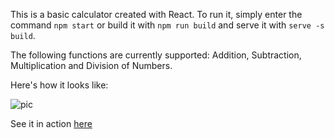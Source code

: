 This is a basic calculator created with React.
To run it, simply enter the command `npm start` or build it with `npm run build` and serve it with `serve -s build`.

The following functions are currently supported:
  Addition, Subtraction, Multiplication and Division of Numbers.

Here's how it looks like:

![pic](https://user-images.githubusercontent.com/56425107/113919803-ea54f380-97db-11eb-8939-b2f5d3a823ce.png)


See it in action [here](https://precious-calc.web.app)
